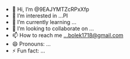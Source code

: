 - 👋 Hi, I’m @9EAJYMTZcRPxXfp
- 👀 I’m interested in ...PI
- 🌱 I’m currently learning ...
- 💞️ I’m looking to collaborate on ...
- 📫 How to reach me ...bolek1718@gmail.com
- 😄 Pronouns: ...
- ⚡ Fun fact: ...

<!---
9EAJYMTZcRPxXfp/9EAJYMTZcRPxXfp is a ✨ special ✨ repository because its `README.md` (this file) appears on your GitHub profile.
You can click the Preview link to take a look at your changes.
--->
